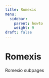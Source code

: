 ```yaml
---
title: Romexis
menu:
  sidebar:
    parent: howto
    weight: 9
draft: false
---
```

# Romexis

Romexio subpages